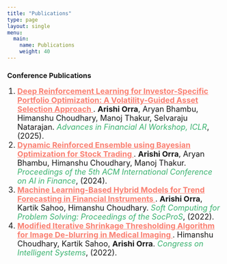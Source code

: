 ```yaml
---
title: "Publications"
type: page
layout: single
menu:
  main:
    name: Publications
    weight: 40
---
```


  
<h3>Conference Publications</h3>

<ol>
  <li style="font-size: 18px;">
    <a href="https://arxiv.org/abs/2505.03760" target="_blank" style="color: salmon; font-weight: bold;"> Deep Reinforcement Learning for Investor-Specific Portfolio Optimization: A Volatility-Guided Asset Selection 
       Approach </a>. <strong>Arishi Orra</strong>, Aryan Bhambu, Himanshu Choudhary, Manoj Thakur, Selvaraju Natarajan.
    <span style="color: mediumseagreen; font-style: italic;">Advances in Financial AI Workshop, ICLR</span>, (2025).
  </li>

  <li style="font-size: 18px;">
    <a href="https://dl.acm.org/doi/abs/10.1145/3677052.3698595" target="_blank" style="color: salmon; font-weight: bold;"> Dynamic Reinforced Ensemble using Bayesian Optimization for Stock Trading </a>.
    <strong>Arishi Orra</strong>, Aryan Bhambu, Himanshu Choudhary, Manoj Thakur.
    <span style="color: mediumseagreen; font-style: italic;">Proceedings of the 5th ACM International Conference on AI in Finance</span>, (2024).
  </li>

  <li style="font-size: 18px;">
    <a href="https://link.springer.com/chapter/10.1007/978-981-19-6525-8_26" target="_blank" style="color: salmon; font-weight: bold;"> Machine Learning-Based Hybrid Models for Trend Forecasting in Financial Instruments 
    </a>. <strong>Arishi Orra</strong>, Kartik Sahoo, Himanshu Choudhary.
    <span style="color: mediumseagreen; font-style: italic;">Soft Computing for Problem Solving: Proceedings of the SocProS</span>, (2022).
  </li>

  <li style="font-size: 18px;">
    <a href="https://link.springer.com/chapter/10.1007/978-981-19-9225-4_35" target="_blank" style="color: salmon; font-weight: bold;">
      Modified Iterative Shrinkage Thresholding Algorithm for Image De-blurring in Medical Imaging </a>. Himanshu Choudhary, Kartik Sahoo, <strong>Arishi Orra</strong>.
    <span style="color: mediumseagreen; font-style: italic;">Congress on Intelligent Systems</span>, (2022).
  </li>

</ol>
